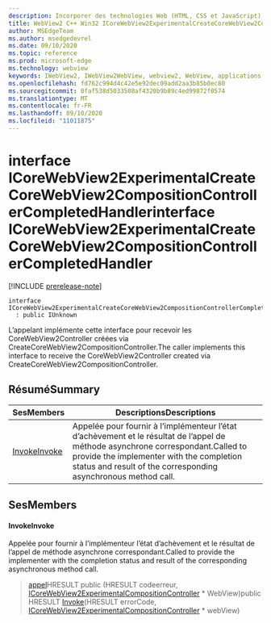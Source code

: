 ```yaml
---
description: Incorporer des technologies Web (HTML, CSS et JavaScript) dans vos applications natives avec le contrôle Microsoft Edge WebView2
title: WebView2 C++ Win32 ICoreWebView2ExperimentalCreateCoreWebView2CompositionControllerCompletedHandler
author: MSEdgeTeam
ms.author: msedgedevrel
ms.date: 09/10/2020
ms.topic: reference
ms.prod: microsoft-edge
ms.technology: webview
keywords: IWebView2, IWebView2WebView, webview2, WebView, applications Win32, Win32, Edge, ICoreWebView2, ICoreWebView2Controller, contrôle de navigateur, html Edge, ICoreWebView2ExperimentalCreateCoreWebView2CompositionControllerCompletedHandler
ms.openlocfilehash: fd762c994d4c42e5e92dec09add2aa3b85b0ec80
ms.sourcegitcommit: 0faf538d5033508af4320b9b89c4ed99872f0574
ms.translationtype: MT
ms.contentlocale: fr-FR
ms.lasthandoff: 09/10/2020
ms.locfileid: "11011875"
---
```

# <span data-ttu-id="6c82e-104">interface ICoreWebView2ExperimentalCreateCoreWebView2CompositionControllerCompletedHandler</span><span class="sxs-lookup"><span data-stu-id="6c82e-104">interface ICoreWebView2ExperimentalCreateCoreWebView2CompositionControllerCompletedHandler</span></span> 

[!INCLUDE [prerelease-note](../../includes/prerelease-note.md)]

```
interface ICoreWebView2ExperimentalCreateCoreWebView2CompositionControllerCompletedHandler
  : public IUnknown
```

<span data-ttu-id="6c82e-105">L’appelant implémente cette interface pour recevoir les CoreWebView2Controller créées via CreateCoreWebView2CompositionController.</span><span class="sxs-lookup"><span data-stu-id="6c82e-105">The caller implements this interface to receive the CoreWebView2Controller created via CreateCoreWebView2CompositionController.</span></span>

## <span data-ttu-id="6c82e-106">Résumé</span><span class="sxs-lookup"><span data-stu-id="6c82e-106">Summary</span></span>

 <span data-ttu-id="6c82e-107">Ses</span><span class="sxs-lookup"><span data-stu-id="6c82e-107">Members</span></span>                        | <span data-ttu-id="6c82e-108">Descriptions</span><span class="sxs-lookup"><span data-stu-id="6c82e-108">Descriptions</span></span>
--------------------------------|---------------------------------------------
[<span data-ttu-id="6c82e-109">Invoke</span><span class="sxs-lookup"><span data-stu-id="6c82e-109">Invoke</span></span>](#invoke) | <span data-ttu-id="6c82e-110">Appelée pour fournir à l’implémenteur l’état d’achèvement et le résultat de l’appel de méthode asynchrone correspondant.</span><span class="sxs-lookup"><span data-stu-id="6c82e-110">Called to provide the implementer with the completion status and result of the corresponding asynchronous method call.</span></span>

## <span data-ttu-id="6c82e-111">Ses</span><span class="sxs-lookup"><span data-stu-id="6c82e-111">Members</span></span>

#### <span data-ttu-id="6c82e-112">Invoke</span><span class="sxs-lookup"><span data-stu-id="6c82e-112">Invoke</span></span> 

<span data-ttu-id="6c82e-113">Appelée pour fournir à l’implémenteur l’état d’achèvement et le résultat de l’appel de méthode asynchrone correspondant.</span><span class="sxs-lookup"><span data-stu-id="6c82e-113">Called to provide the implementer with the completion status and result of the corresponding asynchronous method call.</span></span>

> <span data-ttu-id="6c82e-114">[appel](#invoke)HRESULT public (HRESULT codeerreur, [ICoreWebView2ExperimentalCompositionController](icorewebview2experimentalcompositioncontroller.md) \* WebView)</span><span class="sxs-lookup"><span data-stu-id="6c82e-114">public HRESULT [Invoke](#invoke)(HRESULT errorCode, [ICoreWebView2ExperimentalCompositionController](icorewebview2experimentalcompositioncontroller.md) \* webView)</span></span>

